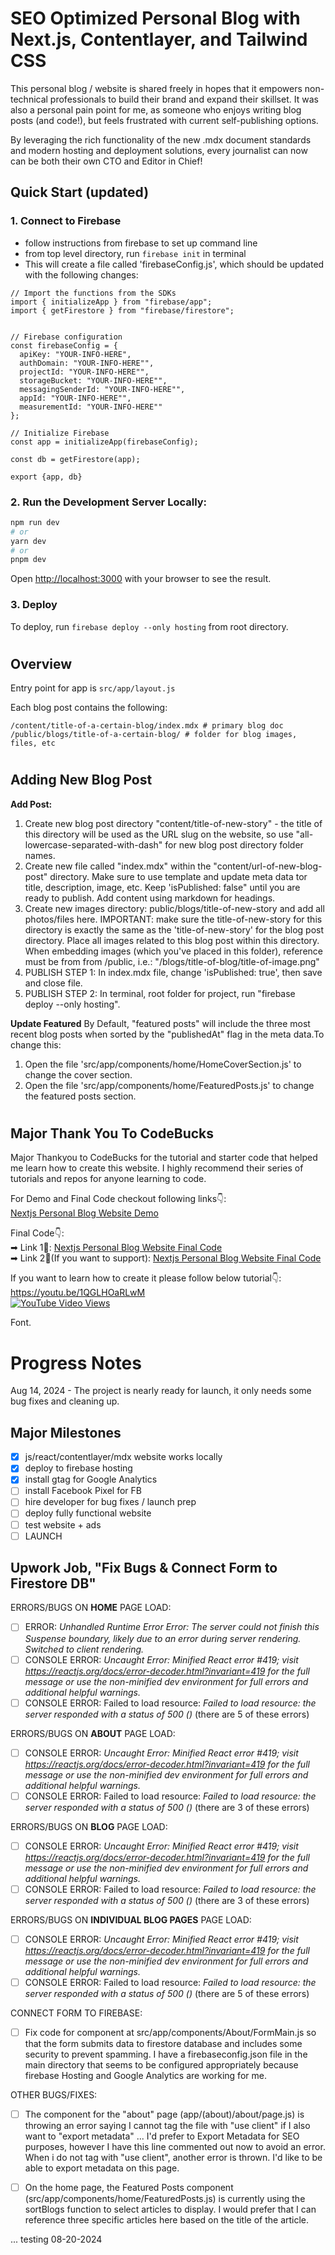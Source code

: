 # SEO Optimized Personal Blog with Next.js, Contentlayer, and Tailwind CSS 
This personal blog / website is shared freely in hopes that it empowers non-technical professionals to build their brand and expand their skillset.  It was also a personal pain point for me, as someone who enjoys writing blog posts (and code!), but feels frustrated with current self-publishing options.

By leveraging the rich functionality of the new .mdx document standards and modern hosting and deployment solutions, every journalist can now can be both their own CTO and Editor in Chief!

## Quick Start (updated)

### 1. Connect to Firebase
- follow instructions from firebase to set up command line
- from top level directory, run `firebase init` in terminal
- This will create a file called 'firebaseConfig.js', which should be updated with the following changes:
```
// Import the functions from the SDKs
import { initializeApp } from "firebase/app";
import { getFirestore } from "firebase/firestore";


// Firebase configuration
const firebaseConfig = {
  apiKey: "YOUR-INFO-HERE",
  authDomain: "YOUR-INFO-HERE"",
  projectId: "YOUR-INFO-HERE"",
  storageBucket: "YOUR-INFO-HERE"",
  messagingSenderId: "YOUR-INFO-HERE"",
  appId: "YOUR-INFO-HERE"",
  measurementId: "YOUR-INFO-HERE""
};

// Initialize Firebase
const app = initializeApp(firebaseConfig);

const db = getFirestore(app);

export {app, db}
```


### 2. Run the Development Server Locally:

```bash
npm run dev
# or
yarn dev
# or
pnpm dev
```

Open [http://localhost:3000](http://localhost:3000) with your browser to see the result.


### 3.  Deploy
To deploy, run `firebase deploy --only hosting` from root directory.

#
## Overview
Entry point for app is `src/app/layout.js`

Each blog post contains the following:
```
/content/title-of-a-certain-blog/index.mdx # primary blog doc
/public/blogs/title-of-a-certain-blog/ # folder for blog images, files, etc

``` 

#
## Adding New Blog Post
**Add Post:**

1. Create new blog post directory "content/title-of-new-story" - the title of this directory will be used as the URL slug on the website, so use "all-lowercase-separated-with-dash" for new blog post directory folder names.
2. Create new file called "index.mdx" within the "content/url-of-new-blog-post" directory. Make sure to use template and update meta data tor title, description, image, etc.  Keep 'isPublished: false" until you are ready to publish. Add content using markdown for headings.
3. Create new images directory: public/blogs/title-of-new-story and add all photos/files here. IMPORTANT: make sure the title-of-new-story for this directory is exactly the same as the 'title-of-new-story' for the blog post directory. Place all images related to this blog post within this directory.  When embedding images (which you've placed in this folder), reference must be from from /public, i.e.: "/blogs/title-of-blog/title-of-image.png"
4. PUBLISH STEP 1: In index.mdx file, change 'isPublished: true', then save and close file.
5. PUBLISH STEP 2: In terminal, root folder for project, run "firebase deploy --only hosting".
    
**Update Featured**
By Default, "featured posts" will include the three most recent blog posts when sorted by the "publishedAt" flag in the meta data.To change this:
1. Open the file 'src/app/components/home/HomeCoverSection.js' to change the cover section.
2. Open the file 'src/app/components/home/FeaturedPosts.js' to change the featured posts section.


#
## Major Thank You To CodeBucks

Major Thankyou to CodeBucks for the tutorial and starter code that helped me learn how to create this website.  I highly recommend their series of tutorials and repos for anyone learning to code.

For Demo and Final Code checkout following links👇: <br />
[Nextjs Personal Blog Website Demo](https://create-blog-with-nextjs.vercel.app/) <br />

Final Code👇: <br />
➡ Link 1💚: [Nextjs Personal Blog Website Final Code](https://github.com/codebucks27/Nextjs-tailwindcss-blog-template) <br />
➡ Link 2💚(If you want to support): [Nextjs Personal Blog Website Final Code](https://codebucks.gumroad.com/l/ypzlu) <br />

If you want to learn how to create it please follow below tutorial👇: <br />
https://youtu.be/1QGLHOaRLwM <br />
[![YouTube Video Views](https://img.shields.io/youtube/views/1QGLHOaRLwM?style=social)](https://youtu.be/1QGLHOaRLwM)<br />


Font.

# Progress Notes
Aug 14, 2024 - The project is nearly ready for launch, it only needs some bug fixes and cleaning up.


## Major Milestones

- [x] js/react/contentlayer/mdx website works locally
- [x] deploy to firebase hosting
- [x] install gtag for Google Analytics
- [ ] install Facebook Pixel for FB
- [ ] hire developer for bug fixes / launch prep
- [ ] deploy fully functional website
- [ ] test website + ads 
- [ ] LAUNCH

## Upwork Job, "Fix Bugs & Connect Form to Firestore DB"
ERRORS/BUGS ON **HOME** PAGE LOAD:
- [ ] ERROR: _Unhandled Runtime Error
Error: The server could not finish this Suspense boundary, likely due to an error during server rendering. Switched to client rendering._
- [ ] CONSOLE ERROR: _Uncaught Error: Minified React error #419; visit https://reactjs.org/docs/error-decoder.html?invariant=419 for the full message or use the non-minified dev environment for full errors and additional helpful warnings._
- [ ] CONSOLE ERROR: Failed to load resource: _Failed to load resource: the server responded with a status of 500 ()_ (there are 5 of these errors)

ERRORS/BUGS ON **ABOUT** PAGE LOAD:
- [ ] CONSOLE ERROR: _Uncaught Error: Minified React error #419; visit https://reactjs.org/docs/error-decoder.html?invariant=419 for the full message or use the non-minified dev environment for full errors and additional helpful warnings._
- [ ] CONSOLE ERROR: Failed to load resource: _Failed to load resource: the server responded with a status of 500 ()_ (there are 3 of these errors)

ERRORS/BUGS ON **BLOG** PAGE LOAD:
- [ ] CONSOLE ERROR: _Uncaught Error: Minified React error #419; visit https://reactjs.org/docs/error-decoder.html?invariant=419 for the full message or use the non-minified dev environment for full errors and additional helpful warnings._
- [ ] CONSOLE ERROR: Failed to load resource: _Failed to load resource: the server responded with a status of 500 ()_ (there are 3 of these errors)

ERRORS/BUGS ON **INDIVIDUAL BLOG PAGES** PAGE LOAD:
- [ ] CONSOLE ERROR: _Uncaught Error: Minified React error #419; visit https://reactjs.org/docs/error-decoder.html?invariant=419 for the full message or use the non-minified dev environment for full errors and additional helpful warnings._
- [ ] CONSOLE ERROR: Failed to load resource: _Failed to load resource: the server responded with a status of 500 ()_ (there are 5 of these errors)

CONNECT FORM TO FIREBASE:
- [ ] Fix code for component at src/app/components/About/FormMain.js so that the form submits data to firestore database and includes some security to prevent spamming.  I have a firebaseconfig.json file in the main directory that seems to be configured appropriately because firebase Hosting and Google Analytics are working for me.

OTHER BUGS/FIXES:
- [ ] The component for the "about" page (app/(about)/about/page.js) is throwing an error saying I cannot tag the file with "use client" if I also want to "export metadata" ... I'd prefer to Export Metadata for SEO purposes, however I have this line commented out now to avoid an error.  When i do not tag with "use client", another error is thrown.  I'd like to be able to export metadata on this page.
- [ ] On the home page, the Featured Posts component (src/app/components/home/FeaturedPosts.js) is currently using the sortBlogs function to select articles to display.  I would prefer that I can reference three specific articles here based on the title of the article.  



... testing 08-20-2024
